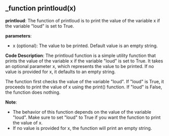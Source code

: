 ## _function printloud(x)
**printloud**: The function of printloud is to print the value of the variable x if the variable "loud" is set to True.

**parameters**:
- x (optional): The value to be printed. Default value is an empty string.

**Code Description**:
The printloud function is a simple utility function that prints the value of the variable x if the variable "loud" is set to True. It takes an optional parameter x, which represents the value to be printed. If no value is provided for x, it defaults to an empty string.

The function first checks the value of the variable "loud". If "loud" is True, it proceeds to print the value of x using the print() function. If "loud" is False, the function does nothing.

**Note**:
- The behavior of this function depends on the value of the variable "loud". Make sure to set "loud" to True if you want the function to print the value of x.
- If no value is provided for x, the function will print an empty string.
